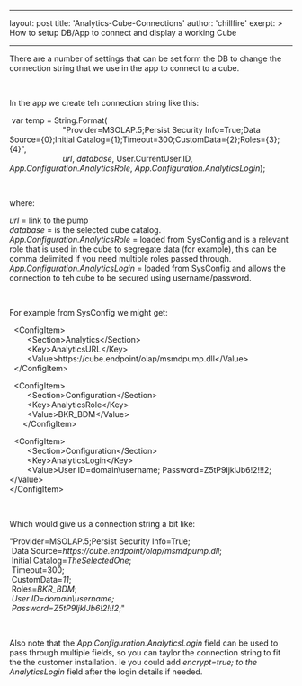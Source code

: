 
---
layout: post
title:  'Analytics-Cube-Connections'
author: 'chillfire'
exerpt: >
  How to setup DB/App to connect and display a working Cube 

---

  <p>There are a number of settings that can be set form the DB to change the connection string that we use in the app to connect to a cube.</p>
<p>&nbsp;</p>
<p>In the app we create teh connection string like this:</p>
<p>&nbsp;var temp = String.Format(<br />
&nbsp;&nbsp;&nbsp;&nbsp;&nbsp;&nbsp;&nbsp;&nbsp;&nbsp;&nbsp;&nbsp;&nbsp;&nbsp;&nbsp;&nbsp;&nbsp;&nbsp;&nbsp;&nbsp;&nbsp;&nbsp;&nbsp;&nbsp; "Provider=MSOLAP.5;Persist Security Info=True;Data Source={0};Initial Catalog={1};Timeout=300;CustomData={2};Roles={3};{4}",<br />
&nbsp;&nbsp;&nbsp;&nbsp;&nbsp;&nbsp;&nbsp;&nbsp;&nbsp;&nbsp;&nbsp;&nbsp;&nbsp;&nbsp;&nbsp;&nbsp;&nbsp;&nbsp;&nbsp;&nbsp;&nbsp;&nbsp;&nbsp; <em>url</em>, <em>database</em>, User.CurrentUser.ID, <em>App.Configuration.AnalyticsRole</em>, <em>App.Configuration.AnalyticsLogin</em>);</p>
<p>&nbsp;</p>
<p>where:</p>
<p><em>url</em> = link to the pump<br />
<em>database</em> = is the selected cube catalog.<br />
<em>App.Configuration.AnalyticsRole</em> = loaded from SysConfig and is a relevant role that is used in the cube to segregate data (for example), this can be comma delimited if you need multiple roles passed through.<br />
<em>App.Configuration.AnalyticsLogin</em> = loaded from SysConfig and allows the connection to teh cube to be secured using username/password.</p>
<p>&nbsp;</p>
<p>For example from SysConfig we might get:</p>
<p>&nbsp; &lt;ConfigItem&gt;<br />
&nbsp;&nbsp;&nbsp;&nbsp;&nbsp;&nbsp;&nbsp; &lt;Section&gt;Analytics&lt;/Section&gt;<br />
&nbsp;&nbsp;&nbsp;&nbsp;&nbsp;&nbsp;&nbsp; &lt;Key&gt;AnalyticsURL&lt;/Key&gt;<br />
&nbsp;&nbsp;&nbsp;&nbsp;&nbsp;&nbsp;&nbsp; &lt;Value&gt;https://cube.endpoint/olap/msmdpump.dll&lt;/Value&gt;<br />
&nbsp; &lt;/ConfigItem&gt;</p>
<p>&nbsp;&nbsp;&lt;ConfigItem&gt;<br />
&nbsp;&nbsp;&nbsp;&nbsp;&nbsp;&nbsp;&nbsp; &lt;Section&gt;Configuration&lt;/Section&gt;<br />
&nbsp;&nbsp;&nbsp;&nbsp;&nbsp;&nbsp;&nbsp; &lt;Key&gt;AnalyticsRole&lt;/Key&gt;<br />
&nbsp;&nbsp;&nbsp;&nbsp;&nbsp;&nbsp;&nbsp; &lt;Value&gt;BKR_BDM&lt;/Value&gt;<br />
&nbsp;&nbsp;&nbsp;&nbsp;&nbsp; &lt;/ConfigItem&gt;</p>
<p>&nbsp; &lt;ConfigItem&gt;<br />
&nbsp;&nbsp;&nbsp;&nbsp;&nbsp;&nbsp;&nbsp; &lt;Section&gt;Configuration&lt;/Section&gt;<br />
&nbsp;&nbsp;&nbsp;&nbsp;&nbsp;&nbsp;&nbsp; &lt;Key&gt;AnalyticsLogin&lt;/Key&gt;<br />
&nbsp;&nbsp;&nbsp;&nbsp;&nbsp;&nbsp;&nbsp; &lt;Value&gt;User ID=domain\username; Password=Z5tP9IjklJb6!2!!!2;&lt;/Value&gt;<br />
&lt;/ConfigItem&gt;</p>
<p>&nbsp;</p>
<p>Which would give us a connection string a bit like:</p>
<p>"Provider=MSOLAP.5;Persist Security Info=True;<br />
&nbsp;Data Source=<em>https://cube.endpoint/olap/msmdpump.dll</em>;<br />
&nbsp;Initial Catalog=<em>TheSelectedOne</em>;<br />
&nbsp;Timeout=300;<br />
&nbsp;CustomData=<em>11</em>;<br />
&nbsp;Roles=<em>BKR_BDM</em>;<br />
&nbsp;<em>User ID=domain\username; <br />
&nbsp;Password=Z5tP9IjklJb6!2!!!2</em>;"</p>
<p>&nbsp;</p>
<p>Also note that the <em>App.Configuration.AnalyticsLogin</em> field can be used to pass through multiple fields, so you can taylor the connection string to fit the the customer installation. Ie you could add <em>encrypt=true; to the AnalyticsLogin</em> field after the login details if needed.</p>
<p>&nbsp;</p>
<p>&nbsp;</p>